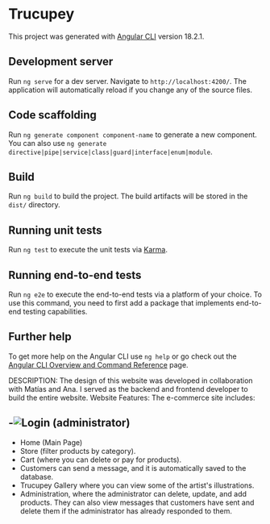 # Trucupey

This project was generated with [Angular CLI](https://github.com/angular/angular-cli) version 18.2.1.

## Development server

Run `ng serve` for a dev server. Navigate to `http://localhost:4200/`. The application will automatically reload if you change any of the source files.

## Code scaffolding

Run `ng generate component component-name` to generate a new component. You can also use `ng generate directive|pipe|service|class|guard|interface|enum|module`.

## Build

Run `ng build` to build the project. The build artifacts will be stored in the `dist/` directory.

## Running unit tests

Run `ng test` to execute the unit tests via [Karma](https://karma-runner.github.io).

## Running end-to-end tests

Run `ng e2e` to execute the end-to-end tests via a platform of your choice. To use this command, you need to first add a package that implements end-to-end testing capabilities.

## Further help

To get more help on the Angular CLI use `ng help` or go check out the [Angular CLI Overview and Command Reference](https://angular.dev/tools/cli) page.

DESCRIPTION:
The design of this website was developed in collaboration with Matías and Ana. I served as the backend and frontend developer to build the entire website.
Website Features: The e-commerce site includes:

-![ Login (administrator) ](Trucupey/public/login)
-
- Home (Main Page)
- Store (filter products by category).
- Cart (where you can delete or pay for products).
- Customers can send a message, and it is automatically saved to the database.
- Trucupey Gallery where you can view some of the artist's illustrations.
- Administration, where the administrator can delete, update, and add products. They can also view messages that customers have sent and delete them if the administrator has already responded to them.
